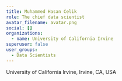 ```yaml
---
title: Muhammed Hasan Celik
role: The chief data scientist
avatar_filename: avatar.png
social: []
organizations:
  - name: University of California Irvine
superuser: false
user_groups:
  - Data Scientists
---
```

University of California Irvine, Irvine, CA, USA